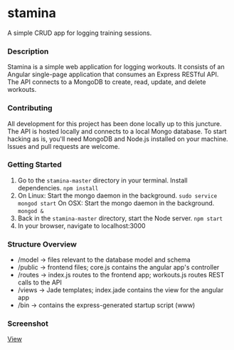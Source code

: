 # stamina
A simple CRUD app for logging training sessions.

### Description
Stamina is a simple web application for logging workouts. It consists of an Angular single-page application that consumes an Express RESTful API. The API connects to a MongoDB to create, read, update, and delete workouts.

### Contributing
All development for this project has been done locally up to this juncture. The API is hosted locally and connects to a local Mongo database. To start hacking as is, you'll need MongoDB and Node.js installed on your machine. Issues and pull requests are welcome. 

### Getting Started
1. Go to the `stamina-master` directory in your terminal. Install dependencies. `npm install`
2. On Linux: Start the mongo daemon in the background. `sudo service mongod start`
   On OSX: Start the mongo daemon in the background. `mongod &`
3. Back in the `stamina-master` directory, start the Node server. `npm start`
4. In your browser, navigate to localhost:3000
 
### Structure Overview
* /model -> files relevant to the database model and schema
* /public -> frontend files; core.js contains the angular app's controller
* /routes -> index.js routes to the frontend app; workouts.js routes REST calls to the API
* /views -> Jade templates; index.jade contains the view for the angular app
* /bin -> contains the express-generated startup script (www)

### Screenshot
[View](screenshot.png?raw=true)
